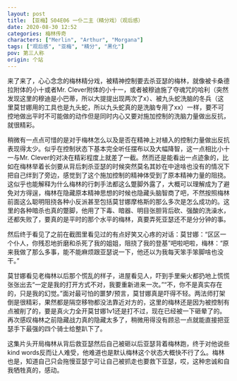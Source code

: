```yaml
---
layout: post
title: 【亚梅】S04E06 一仆二主（精分戏）（观后感）
date: 2020-08-30 12:52
categories: 梅林传奇
characters: ["Merlin", "Arthur", "Morgana"]
tags: ["观后感", "亚梅", "精分", "黑化"]
pov: 第三人称
origin: 个站
---
```


来了来了，心心念念的梅林精分戏，被精神控制要去杀亚瑟的梅林，就像被卡桑德拉附体的小十或者Mr. Clever附体的小十一，或者被穆迪施了夺魂咒的哈利（突然发现这里的穆迪是小巴蒂，所以大提提出现两次了x）、被九头蛇洗脑的冬兵（这里莫甘娜用的工具也是九头蛇，所以九头蛇真的是洗脑专用了xx）一样，要不可控地做出平时不可能做的动作但是同时内心又要对施加控制的洗脑力量做出反抗，就很精彩。

稍微有一点点可惜的是对于梅林怎么以及是否在精神上对植入的控制力量做出反抗表现得太少。似乎在控制状态下基本完全听任摆布以及大幅降智，这一点相比小十一与Mr. Clever的对决在精彩程度上就差了一截。然而还是能看出一点迹象的，比如在梅林举着长剑要从背后刺杀亚瑟的时候突然莫名其妙在中途啥也没有的情况下把自己绊到了旁边，感觉到了这个施加控制的精神体受到了原本精神力量的阻挠。这似乎也能解释为什么梅林的行刺手法都这么蹩脚外露了，大概可以理解成为了避免对方得逞，梅林在隐藏原本精神思想的时候也隐藏头脑智商了吧，不然按照梅林前面这么聪明阻挠各种小反派甚至包括莫甘娜摩格斯的那么多次是怎么成功的。这里的各种暗杀也真的蹩脚，他用了下毒、暗器、明目张胆背后砍、强酸的洗澡水，还都失败了，要真的是平时的那个水平的梅林，真要弄死亚瑟还不是分分钟的事。

然后终于看见了之前在截图里看见过的有点好笑又心疼的对话：莫甘娜：“区区一个仆人，你残忍地折磨和杀死了我的姐姐，阻挠了我的登基”吧啦吧啦，梅林：“原来我做了那么多事，能不能麻烦跟亚瑟说一下，他还以为我每天笨手笨脚啥也没干。”

莫甘娜看见老梅林以后那个慌乱的样子，进屋看见人，吓到手里柴火都扔地上慌慌张张出去“一定是我的打开方式不对，我要重新进来一次。”“不，你不是真实存在的，只是我的幻觉。”面对最可怕的噩梦/预言，莫甘娜真是吓得不轻。两法师打架倒是很精彩，果然都是隔空移物都没法靠近对方的，这里的梅林还是因为被控制有点被削了的，要是真火力全开莫甘娜1v1还是打不过，现在已经被一下砸晕了的。再次感叹梅林之前隐藏战力真的隐藏太多了，稍微用得没有顾忌一点就能直接把亚瑟手下最强的四个骑士给整趴下了。

这集片头开局梅林从背后救亚瑟然后自己被砸以后亚瑟背着梅林跑，终于对他说些kind words反而让人难受，他难道也是默认梅林这个状态大概快不行了么。梅林也是，知道自己只会拖慢亚瑟宁可让自己被抓走也要救下亚瑟，哎，这种忠诚和自我牺牲真的，感动。

